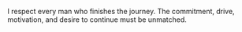 I respect every man who finishes the journey. The commitment, drive, motivation, and desire to continue must be unmatched. 
